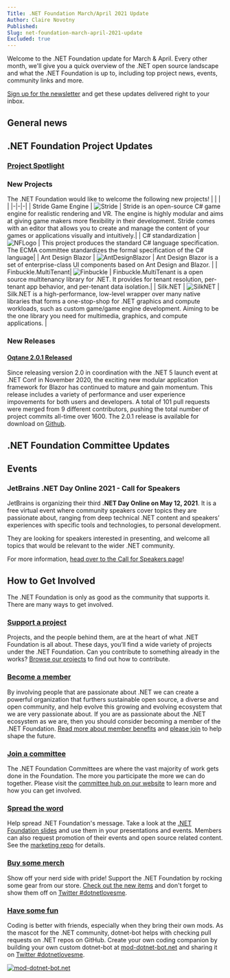 ```yaml
---
Title: .NET Foundation March/April 2021 Update
Author: Claire Novotny
Published:
Slug: net-foundation-march-april-2021-update
Excluded: true
---
```

Welcome to the .NET Foundation update for March & April. Every other month, we'll give you a quick overview of the .NET open source landscape and what the .NET Foundation is up to, including top project news, events, community links and more.

[Sign up for the newsletter](http://eepurl.com/dhL_qb) and get these updates delivered right to your inbox.

## General news



## .NET Foundation Project Updates

### [Project Spotlight](https://dotnetfoundation.org/projects/spotlight)

### New Projects
The .NET Foundation would like to welcome the following new projects!
| | | |
|-|-|-|
| Stride Game Engine | ![Stride](https://user-images.githubusercontent.com/1334951/113320137-04b43c00-92c7-11eb-981b-3724a1e9bafd.png) | Stride is an open-source C# game engine for realistic rendering and VR. The engine is highly modular and aims at giving game makers more flexibility in their development. Stride comes with an editor that allows you to create and manage the content of your games or applications visually and intuitively.|
| C# standardization | ![NFLogo](https://user-images.githubusercontent.com/1334951/113320871-de42d080-92c7-11eb-895f-0d5028cc414c.png) | This project produces the standard C# language specification. The ECMA committee standardizes the formal specification of the C# language|
| Ant Design Blazor | ![AntDesignBlazor](https://user-images.githubusercontent.com/1334951/113321581-953f4c00-92c8-11eb-9659-5adbf30d054f.png) | Ant Design Blazor is a set of enterprise-class UI components based on Ant Design and Blazor. |
| Finbuckle.MultiTenant| ![Finbuckle](https://user-images.githubusercontent.com/1334951/113322210-41813280-92c9-11eb-8411-23c50cdfc08f.png) | Finbuckle.MultiTenant is a open source multitenancy library for .NET. It provides for tenant resolution, per-tenant app behavior, and per-tenant data isolation.|
| Silk.NET | ![SilkNET](https://user-images.githubusercontent.com/1334951/113322547-ac326e00-92c9-11eb-93f8-d450da1bf3e7.png) | Silk.NET is a high-performance, low-level wrapper over many native libraries that forms a one-stop-shop for .NET graphics and compute workloads, such as custom game/game engine development. Aiming to be the one library you need for multimedia, graphics, and compute applications. |

  

### New Releases

#### [Oqtane 2.0.1 Released](https://www.oqtane.org/Resources/Blog/PostId/546/oqtane-201-now-available)

Since releasing version 2.0 in coordination with the .NET 5 launch event at .NET Conf in November 2020, the exciting new modular application framework for Blazor has continued to mature and gain momentum. This release includes a variety of performance and user experience impovements for both users and developers. A total of 101 pull requests were merged from 9 different contributors, pushing the total number of project commits all-time over 1600. The 2.0.1 release is available for download on 
[Github](https://github.com/oqtane/oqtane.framework/releases/tag/v2.0.1).

## .NET Foundation Committee Updates


## Events

### JetBrains .NET Day Online 2021 - Call for Speakers

JetBrains is organizing their third **.NET Day Online on May 12, 2021**. It is a free virtual event where community speakers cover topics they are passionate about, ranging from deep technical .NET content and speakers’ experiences with specific tools and technologies, to personal development.

They are looking for speakers interested in presenting, and welcome all topics that would be relevant to the wider .NET community.

For more information, [head over to the Call for Speakers page](https://blog.jetbrains.com/dotnet/2021/02/15/jetbrains-net-day-online-2021-call-for-speakers/?utm_source=newsletter&utm_medium=referral&utm_campaign=resharper&utm_content=dnf2021-02)!

## How to Get Involved
The .NET Foundation is only as good as the community that supports it. There are many ways to get involved. 

### [Support a project](https://dotnetfoundation.org/projects)
Projects, and the people behind them, are at the heart of what .NET Foundation is all about. These days, you’ll find a wide variety of projects under the .NET Foundation. Can you contribute to something already in the works? [Browse our projects](https://dotnetfoundation.org/projects) to find out how to contribute. 

### [Become a member](https://dotnetfoundation.org/member) 
By involving people that are passionate about .NET we can create a powerful organization that furthers sustainable open source, a diverse and open community, and help evolve this growing and evolving ecosystem that we are very passionate about. If you are as passionate about the .NET ecosystem as we are, then you should consider becoming a member of the .NET Foundation. [Read more about member benefits](https://dotnetfoundation.org/member) and [please join](https://dotnetfoundation.org/member/become-a-member) to help shape the future.

### [Join a committee](https://dotnetfoundation.org/community/committees)
The .NET Foundation Committees are where the vast majority of work gets done in the Foundation. The more you participate the more we can do together. Please visit the [committee hub on our website](https://dotnetfoundation.org/community/committees) to learn more and how you can get involved. 

### [Spread the word](https://github.com/dotnet-foundation/wg-marketing)
Help spread .NET Foundation's message. Take a look at the [.NET Foundation slides](https://dotnetfoundation.sharepoint.com/:p:/s/Marketing/EbxGONyybLRMoe6MgPNUEi4BdDuEWNLmdfV_s8INO9nWTw?e=mImEov) and use them in your presentations and events. Members can also request promotion of their events and open source related content. See the [marketing repo](https://github.com/dotnet-foundation/wg-marketing) for details. 

### [Buy some merch](https://store.dotnetfoundation.org/)
Show off your nerd side with pride! Support the .NET Foundation by rocking some gear from our store. [Check out the new items](https://store.dotnetfoundation.org/dotnetfoundation/accessories) and don't forget to show them off on [Twitter #dotnetlovesme](https://twitter.com/search?q=%23dotnetlovesme). 

### [Have some fun](https://mod-dotnet-bot.net)
Coding is better with friends, especially when they bring their own mods. As the mascot for the .NET community, dotnet-bot helps with checking pull requests on .NET repos on GitHub. Create your own coding companion by building your own custom dotnet-bot at [mod-dotnet-bot.net](https://mod-dotnet-bot.net) and sharing it on [Twitter #dotnetlovesme](https://twitter.com/search?q=%23dotnetlovesme). 

[![mod-dotnet-bot.net](https://user-images.githubusercontent.com/5115571/100276672-c670cf80-2f16-11eb-8a9f-2b8a90775a06.png)](https://mod-dotnet-bot.net)
